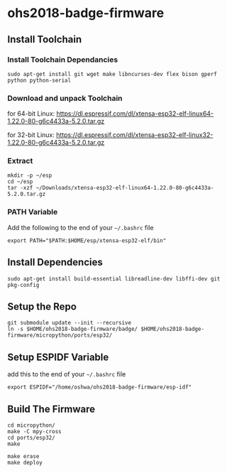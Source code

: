 # ohs2018-badge-firmware
## Install Toolchain
### Install Toolchain Dependancies
```
sudo apt-get install git wget make libncurses-dev flex bison gperf python python-serial
```

### Download and unpack Toolchain
for 64-bit Linux:
https://dl.espressif.com/dl/xtensa-esp32-elf-linux64-1.22.0-80-g6c4433a-5.2.0.tar.gz

for 32-bit Linux:
https://dl.espressif.com/dl/xtensa-esp32-elf-linux32-1.22.0-80-g6c4433a-5.2.0.tar.gz

### Extract
```
mkdir -p ~/esp
cd ~/esp
tar -xzf ~/Downloads/xtensa-esp32-elf-linux64-1.22.0-80-g6c4433a-5.2.0.tar.gz
```

### PATH Variable
Add the following to the end of your `~/.bashrc` file

```
export PATH="$PATH:$HOME/esp/xtensa-esp32-elf/bin"
```

## Install Dependencies
```
sudo apt-get install build-essential libreadline-dev libffi-dev git pkg-config

```
## Setup the Repo
```
git submodule update --init --recursive
ln -s $HOME/ohs2018-badge-firmware/badge/ $HOME/ohs2018-badge-firmware/micropython/ports/esp32/
```

## Setup ESPIDF Variable
add this to the end of your `~/.bashrc` file

```
export ESPIDF="/home/oshwa/ohs2018-badge-firmware/esp-idf"
```

## Build The Firmware
```
cd micropython/
make -C mpy-cross
cd ports/esp32/
make

make erase
make deploy
```
